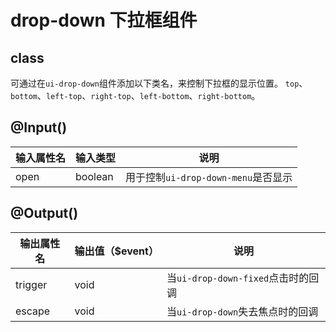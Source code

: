 # drop-down 下拉框组件

## class
可通过在`ui-drop-down`组件添加以下类名，来控制下拉框的显示位置。
`top`、`bottom`、`left-top`、`right-top`、`left-bottom`、`right-bottom`。

## @Input()

| 输入属性名 | 输入类型  | 说明    |
| --        | --        | --        |
| open      | boolean   | 用于控制`ui-drop-down-menu`是否显示 |

## @Output()
| 输出属性名 | 输出值（$event）  | 说明    |
| --        | --        | --        |
| trigger | void   | 当`ui-drop-down-fixed`点击时的回调 |
| escape | void   | 当`ui-drop-down`失去焦点时的回调 |